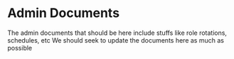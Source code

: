 # Admin Documents
The admin documents that should be here include stuffs like role rotations, schedules, etc
We should seek to update the documents here as much as possible
